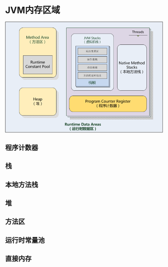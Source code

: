 # JVM内存区域

![](resources/jvm_memory_areas_1.png)

## 程序计数器

## 栈

## 本地方法栈

## 堆

## 方法区

## 运行时常量池

## 直接内存
